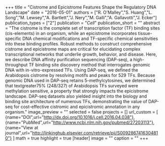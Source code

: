 +++
title = "Cistrome and Epicistrome Features Shape the Regulatory DNA Landscape"
date = "2016-05-01"
authors = ["R. O'Malley","S. Huang","L. Song","M. Lewsey","A. Bartlett","J. Nery","M. Galli","A. Gallavotti","J. Ecker"]
publication_types = ["2"]
publication = "_Cell_"
publication_short = ""
abstract = "The cistrome is the complete set of transcription factor (TF) binding sites (cis-elements) in an organism, while an epicistrome incorporates tissue-specific DNA chemical modifications and TF-specific chemical sensitivities into these binding profiles. Robust methods to construct comprehensive cistrome and epicistrome maps are critical for elucidating complex transcriptional networks that underlie growth, behavior, and disease. Here, we describe DNA affinity purification sequencing (DAP-seq), a high-throughput TF binding site discovery method that interrogates genomic DNA with in-vitro-expressed TFs. Using DAP-seq, we defined the Arabidopsis cistrome by resolving motifs and peaks for 529 TFs. Because genomic DNA used in DAP-seq retains 5-methylcytosines, we determined that textgreater75% (248/327) of Arabidopsis TFs surveyed were methylation sensitive, a property that strongly impacts the epicistrome landscape. DAP-seq datasets also yielded insight into the biology and binding site architecture of numerous TFs, demonstrating the value of DAP-seq for cost-effective cistromic and epicistromic annotation in any organism."
image_preview = ""
selected = false
projects = []
url_custom = [ {name="DOI",url="http://dx.doi.org/10.1016/j.cell.2016.04.038"},
{name="PubMed",url="http://www.ncbi.nlm.nih.gov/pubmed/27203113"},
{name="View at journal",url="http://linkinghub.elsevier.com/retrieve/pii/S0092867416304810"}
 ] 
math = true
highlight = true
[header]
image = ""
caption = ""
+++

